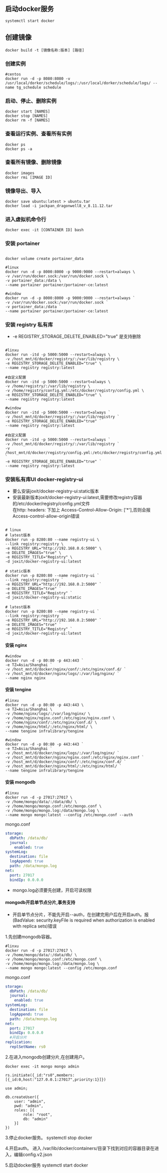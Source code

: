 ## 启动docker服务
```shell
systemctl start docker
```

## 创建镜像
```shell
docker build -t [镜像名称:版本] [路径]
```

### 创建实例
```shell
#centos
docker run -d -p 8080:8080 -v /usr/local/dorker/schedule/logs/:/usr/local/dorker/schedule/logs/ --name tg_schedule schedule
```

### 启动、停止、删除实例
```shell
docker start [NAMES]
docker stop [NAMES]
docker rm -f [NAMES]
```

### 查看运行实例、查看所有实例
```shell
docker ps
docker ps -a
```

### 查看所有镜像、删除镜像
```shell
docker images
docker rmi [IMAGE ID]
```

### 镜像导出、导入
```shell
docker save ubuntu:latest > ubuntu.tar
docker load -i jackpan_dragonwell8_v_8.11.12.tar
```

### 进入虚拟机命令行
```shell
docker exec -it [CONTAINER ID] bash
```

### 安装 portainer
```shell

docker volume create portainer_data

#linux
docker run -d -p 8000:8000 -p 9000:9000 --restart=always \
-v /var/run/docker.sock:/var/run/docker.sock \
-v portainer_data:/data \
--name portainer portainer/portainer-ce:latest

#window
docker run -d -p 8000:8000 -p 9000:9000 --restart=always `
-v /var/run/docker.sock:/var/run/docker.sock `
-v portainer_data:/data `
--name portainer portainer/portainer-ce:latest

```

### 安装 registry 私有库
* -e REGISTRY_STORAGE_DELETE_ENABLED="true" 是支持删除
```shell

#linxu 
docker run -itd -p 5000:5000 --restart=always \
-v /host_mnt/d/docker/registry/:/var/lib/registry \
-e REGISTRY_STORAGE_DELETE_ENABLED="true" \
--name registry registry:latest

#自定义配置
docker run -itd -p 5000:5000 --restart=always \
-v /home/registry/:/var/lib/registry \
-v /home/registry/config.yml:/etc/docker/registry/config.yml \
-e REGISTRY_STORAGE_DELETE_ENABLED="true" \
--name registry registry:latest

#window
docker run -itd -p 5000:5000 --restart=always `
-v /host_mnt/d/docker/registry/:/var/lib/registry `
-e REGISTRY_STORAGE_DELETE_ENABLED="true" `
--name registry registry:latest

#自定义配置
docker run -itd -p 5000:5000 --restart=always `
-v /host_mnt/d/docker/registry/:/var/lib/registry `
-v /host_mnt/d/docker/registry/config.yml:/etc/docker/registry/config.yml `
-e REGISTRY_STORAGE_DELETE_ENABLED="true" `
--name registry registry:latest
```

### 安装私有库UI docker-registry-ui
* 要么安装joxit/docker-registry-ui:static版本
* 安装最新版本joxit/docker-registry-ui:latest,需要修改registry容器的/etc/docker/registry/config.yml文件<br/>
在http: headers: 下加上 Access-Control-Allow-Origin: ['*'],否则会报Access-control-allow-origin错误

```shell

# linux
# latest版本
docker run -p 8280:80 --name registry-ui \
--link registry:registry \
-e REGISTRY_URL="http://192.168.0.6:5000" \
-e DELETE_IMAGES="true" \
-e REGISTRY_TITLE="Registry" \
-d joxit/docker-registry-ui:latest

# static版本
docker run -p 8280:80 --name registry-ui `
--link registry:registry `
-e REGISTRY_URL="http://192.168.0.2:5000" `
-e DELETE_IMAGES="true" `
-e REGISTRY_TITLE="Registry" `
-d joxit/docker-registry-ui:static

# latest版本
docker run -p 8280:80 --name registry-ui `
--link registry:registry `
-e REGISTRY_URL="http://192.168.0.2:5000" `
-e DELETE_IMAGES="true" `
-e REGISTRY_TITLE="Registry" `
-d joxit/docker-registry-ui:latest
```

#### 安装 nginx
```shell
#window
docker run -d -p 80:80 -p 443:443 `
-e TZ=Asia/Shanghai `
-v /host_mnt/d/docker/nginx/conf/:/etc/nginx/conf.d/ `
-v /host_mnt/d/docker/nginx/logs/:/var/log/nginx/ `
--name nginx nginx
```

#### 安装 tengine
```shell
#linxu
docker run -d -p 80:80 -p 443:443 \
-e TZ=Asia/Shanghai \
-v /home/nginx/logs/:/var/log/nginx/ \
-v /home/nginx/nginx.conf:/etc/nginx/nginx.conf \
-v /home/nginx/conf/:/etc/nginx/conf.d/ \
-v /home/nginx/html/:/etc/nginx/html/ \
--name tengine infralibrary/tengine

#window
docker run -d -p 80:80 -p 443:443 `
-e TZ=Asia/Shanghai `
-v /host_mnt/d/docker/nginx/logs/:/var/log/nginx/ `
-v /host_mnt/d/docker/nginx/nginx.conf:/etc/nginx/nginx.conf `
-v /host_mnt/d/docker/nginx/conf/:/etc/nginx/conf.d/ `
-v /host_mnt/d/docker/nginx/html/:/etc/nginx/html/ `
--name tengine infralibrary/tengine
```

#### 安装 mongodb
```shell
#linxu
docker run -d -p 27017:27017 \
-v /home/mongo/data/:/data/db/ \
-v /home/mongo/mongo.conf:/etc/mongo.conf \
-v /home/mongo/mongo.log:/data/mongo.log \
--name mongo mongo:latest --config /etc/mongo.conf --auth
```
mongo.conf
```yml
storage:
  dbPath: /data/db/
  journal:
    enabled: true
systemLog:
  destination: file
  logAppend: true
  path: /data/mongo.log
net:
  port: 27017
  bindIp: 0.0.0.0
```

* mongo.log必须要先创建，开启可读权限

#### mongodb开启单节点分片,事务支持
* 开启单节点分片，不能先开启--auth，在创建完用户后在开启auth。报(BadValue: security.keyFile is required when authorization is enabled with replica sets)错误

1.先创建mongodb容器。
```shell
#linxu
docker run -d -p 27017:27017 \
-v /home/mongo/data/:/data/db/ \
-v /home/mongo/mongo.conf:/etc/mongo.conf \
-v /home/mongo/mongo.log:/data/mongo.log \
--name mongo mongo:latest --config /etc/mongo.conf
```
mongo.conf
```yml
storage:
  dbPath: /data/db/
  journal:
    enabled: true
systemLog:
  destination: file
  logAppend: true
  path: /data/mongo.log
net:
  port: 27017
  bindIp: 0.0.0.0
  #开启分片
replication:
  replSetName: rs0  
```

2.在进入mongodb创建分片,在创建用户。
```
docker exec -it mongo mongo admin

rs.initiate({_id:"rs0",members:[{_id:0,host:"127.0.0.1:27017",priority:1}]})

use admin;

db.createUser({
	user: "admin",
	pwd: "admin",
	roles: [{
		role: "root",
		db: "admin"
	}]
})

```

3.停止docker服务。
systemctl stop docker

4.开启auth。
进入 /var/lib/docker/containers/目录下找到对应的容器目录在进入，编辑config.v2.json

5.启动docker服务
systemctl start docker
